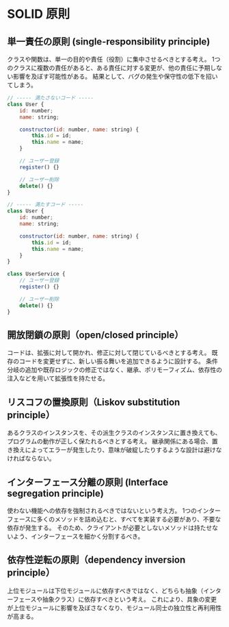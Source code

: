 # SOLID 原則
## 単一責任の原則 (single-responsibility principle)
クラスや関数は、単一の目的や責任（役割）に集中させるべきとする考え。
1つのクラスに複数の責任があると、ある責任に対する変更が、他の責任に予期しない影響を及ぼす可能性がある。
結果として、バグの発生や保守性の低下を招いてしまう。

```js
// ----- 満たさないコード -----
class User {
    id: number;
    name: string;

    constructor(id: number, name: string) {
        this.id = id;
        this.name = name;
    }

    // ユーザー登録
    register() {}

    // ユーザー削除
    delete() {}
}

// ----- 満たすコード -----
class User {
    id: number;
    name: string;

    constructor(id: number, name: string) {
        this.id = id;
        this.name = name;
    }
}

class UserService {
    // ユーザー登録
    register() {}

    // ユーザー削除
    delete() {}
}
```

## 開放閉鎖の原則（open/closed principle）
コードは、拡張に対して開かれ、修正に対して閉じているべきとする考え。
既存のコードを変更せずに、新しい振る舞いを追加できるように設計する。
条件分岐の追加や既存ロジックの修正ではなく、継承、ポリモーフィズム、依存性の注入などを用いて拡張性を持たせる。

## リスコフの置換原則（Liskov substitution principle）
あるクラスのインスタンスを、その派生クラスのインスタンスに置き換えても、プログラムの動作が正しく保たれるべきとする考え。
継承関係にある場合、置き換えによってエラーが発生したり、意味が破綻したりするような設計は避けなければならない。

## インターフェース分離の原則 (Interface segregation principle)
使わない機能への依存を強制されるべきではないという考え方。
1つのインターフェースに多くのメソッドを詰め込むと、すべてを実装する必要があり、不要な依存が発生する。
そのため、クライアントが必要としないメソッドは持たせないよう、インターフェースを細かく分割するべき。

## 依存性逆転の原則（dependency inversion principle）
上位モジュールは下位モジュールに依存すべきではなく、どちらも抽象（インターフェースや抽象クラス）に依存すべきという考え。
これにより、具象の変更が上位モジュールに影響を及ぼさなくなり、モジュール同士の独立性と再利用性が高まる。